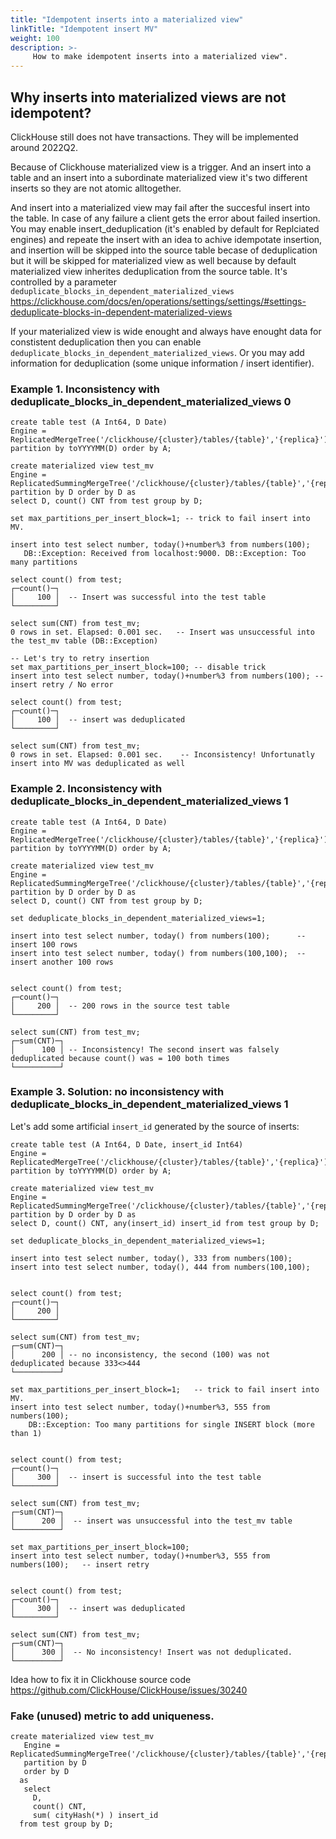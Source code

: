 ```yaml
---
title: "Idempotent inserts into a materialized view"
linkTitle: "Idempotent insert MV"
weight: 100
description: >-
     How to make idempotent inserts into a materialized view".
---
```


## Why inserts into materialized views are not idempotent?

ClickHouse still does not have transactions. They will be implemented around 2022Q2.

Because of Clickhouse materialized view is a trigger. And an insert into a table and an insert into a subordinate materialized view it's two different inserts so they are not atomic alltogether. 

And insert into a materialized view may fail after the succesful insert into the table. In case of any failure a client gets the error about failed insertion.
You may enable insert_deduplication (it's enabled by default for Replciated engines) and repeate the insert with an idea to achive idempotate insertion,
and insertion will be skipped into the source table becase of deduplication but it will be skipped for materialized view as well because 
by default materialized view inherites deduplication from the source table. 
It's controlled by a parameter `deduplicate_blocks_in_dependent_materialized_views` https://clickhouse.com/docs/en/operations/settings/settings/#settings-deduplicate-blocks-in-dependent-materialized-views

If your materialized view is wide enought and always have enought data for constistent deduplication then you can enable `deduplicate_blocks_in_dependent_materialized_views`.
Or you may add information for deduplication (some unique information / insert identifier).

### Example 1. Inconsistency with deduplicate_blocks_in_dependent_materialized_views 0

```
create table test (A Int64, D Date) 
Engine =  ReplicatedMergeTree('/clickhouse/{cluster}/tables/{table}','{replica}') 
partition by toYYYYMM(D) order by A;

create materialized view test_mv 
Engine = ReplicatedSummingMergeTree('/clickhouse/{cluster}/tables/{table}','{replica}') 
partition by D order by D as 
select D, count() CNT from test group by D;

set max_partitions_per_insert_block=1; -- trick to fail insert into MV.

insert into test select number, today()+number%3 from numbers(100);
   DB::Exception: Received from localhost:9000. DB::Exception: Too many partitions 

select count() from test;
┌─count()─┐
│     100 │  -- Insert was successful into the test table
└─────────┘

select sum(CNT) from test_mv;
0 rows in set. Elapsed: 0.001 sec.   -- Insert was unsuccessful into the test_mv table (DB::Exception)

-- Let's try to retry insertion
set max_partitions_per_insert_block=100; -- disable trick
insert into test select number, today()+number%3 from numbers(100); -- insert retry / No error
 
select count() from test;
┌─count()─┐
│     100 │  -- insert was deduplicated
└─────────┘
 
select sum(CNT) from test_mv;
0 rows in set. Elapsed: 0.001 sec.    -- Inconsistency! Unfortunatly insert into MV was deduplicated as well
```

### Example 2. Inconsistency with deduplicate_blocks_in_dependent_materialized_views 1

```
create table test (A Int64, D Date) 
Engine =  ReplicatedMergeTree('/clickhouse/{cluster}/tables/{table}','{replica}') 
partition by toYYYYMM(D) order by A;

create materialized view test_mv 
Engine = ReplicatedSummingMergeTree('/clickhouse/{cluster}/tables/{table}','{replica}') 
partition by D order by D as 
select D, count() CNT from test group by D;

set deduplicate_blocks_in_dependent_materialized_views=1;

insert into test select number, today() from numbers(100);      -- insert 100 rows
insert into test select number, today() from numbers(100,100);  -- insert another 100 rows


select count() from test;
┌─count()─┐
│     200 │  -- 200 rows in the source test table
└─────────┘

select sum(CNT) from test_mv;
┌─sum(CNT)─┐
│      100 │ -- Inconsistency! The second insert was falsely deduplicated because count() was = 100 both times 
└──────────┘
```

### Example 3. Solution: no inconsistency with deduplicate_blocks_in_dependent_materialized_views 1

Let's add some artificial `insert_id` generated by the source of inserts:

```
create table test (A Int64, D Date, insert_id Int64) 
Engine =  ReplicatedMergeTree('/clickhouse/{cluster}/tables/{table}','{replica}') 
partition by toYYYYMM(D) order by A;

create materialized view test_mv 
Engine = ReplicatedSummingMergeTree('/clickhouse/{cluster}/tables/{table}','{replica}') 
partition by D order by D as 
select D, count() CNT, any(insert_id) insert_id from test group by D;

set deduplicate_blocks_in_dependent_materialized_views=1;

insert into test select number, today(), 333 from numbers(100);
insert into test select number, today(), 444 from numbers(100,100);


select count() from test;
┌─count()─┐
│     200 │
└─────────┘

select sum(CNT) from test_mv;
┌─sum(CNT)─┐
│      200 │ -- no inconsistency, the second (100) was not deduplicated because 333<>444
└──────────┘

set max_partitions_per_insert_block=1;   -- trick to fail insert into MV.
insert into test select number, today()+number%3, 555 from numbers(100);  
    DB::Exception: Too many partitions for single INSERT block (more than 1)


select count() from test;
┌─count()─┐
│     300 │  -- insert is successful into the test table
└─────────┘

select sum(CNT) from test_mv;
┌─sum(CNT)─┐
│      200 │  -- insert was unsuccessful into the test_mv table
└──────────┘

set max_partitions_per_insert_block=100;
insert into test select number, today()+number%3, 555 from numbers(100);   -- insert retry


select count() from test;
┌─count()─┐
│     300 │  -- insert was deduplicated
└─────────┘

select sum(CNT) from test_mv;
┌─sum(CNT)─┐
│      300 │  -- No inconsistency! Insert was not deduplicated.
└──────────┘
```

Idea how to fix it in Clickhouse source code https://github.com/ClickHouse/ClickHouse/issues/30240


### Fake (unused) metric to add uniqueness.

```
create materialized view test_mv
   Engine = ReplicatedSummingMergeTree('/clickhouse/{cluster}/tables/{table}','{replica}') 
   partition by D
   order by D
  as
   select
     D,
     count() CNT,
     sum( cityHash(*) ) insert_id
  from test group by D;
```
